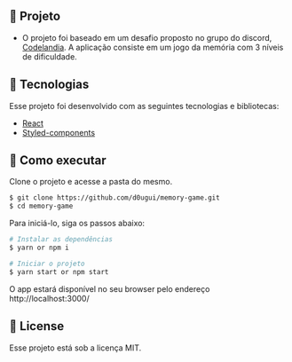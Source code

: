 <!-- <p align="center">
  <img alt="Memory Game" src="src/assets/tela.png" width="100%">
</p> -->

## 📖 Projeto

- O projeto foi baseado em um desafio proposto no grupo do discord, [Codelandia](https://discord.com/invite/QevDJqCzaY). A aplicação consiste em um jogo da memória com 3 níveis de dificuldade.

## 🧪 Tecnologias

Esse projeto foi desenvolvido com as seguintes tecnologias e bibliotecas:

- [React](https://reactjs.org)
- [Styled-components](https://styled-components.com/)

## 🚀 Como executar

Clone o projeto e acesse a pasta do mesmo.

```bash
$ git clone https://github.com/d0ugui/memory-game.git
$ cd memory-game
```

Para iniciá-lo, siga os passos abaixo:

```bash
# Instalar as dependências
$ yarn or npm i

# Iniciar o projeto
$ yarn start or npm start
```

O app estará disponível no seu browser pelo endereço http://localhost:3000/

## 📝 License

Esse projeto está sob a licença MIT.